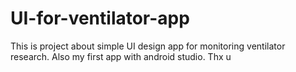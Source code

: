 # UI-for-ventilator-app
This is project about simple UI design app for monitoring ventilator research. Also my first app with android studio. Thx u
